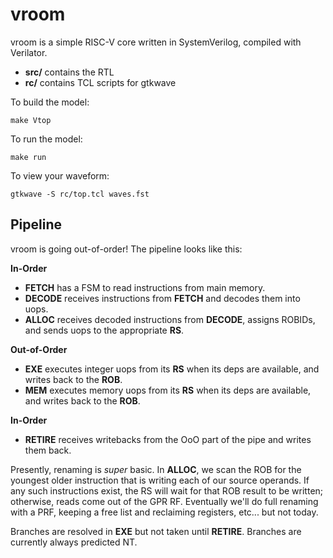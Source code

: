 vroom
=====

vroom is a simple RISC-V core written in SystemVerilog, compiled with Verilator.

- **src/** contains the RTL
- **rc/** contains TCL scripts for gtkwave

To build the model:

```
make Vtop
```

To run the model:

```
make run
```

To view your waveform:

```
gtkwave -S rc/top.tcl waves.fst
```

Pipeline
--------

vroom is going out-of-order!  The pipeline looks like this:

**In-Order**

* **FETCH** has a FSM to read instructions from main memory.
* **DECODE** receives instructions from **FETCH** and decodes them into uops.
* **ALLOC** receives decoded instructions from **DECODE**, assigns ROBIDs, and sends uops to the appropriate **RS**.

**Out-of-Order**

* **EXE** executes integer uops from its **RS** when its deps are available, and writes back to the **ROB**.
* **MEM** executes memory uops from its **RS** when its deps are available, and writes back to the **ROB**.

**In-Order**

* **RETIRE** receives writebacks from the OoO part of the pipe and writes them back.

Presently, renaming is *super* basic.  In **ALLOC**, we scan the ROB for the youngest older instruction that is writing each of our source operands.  If any such instructions exist, the RS will wait for that ROB result to be written; otherwise, reads come out of the GPR RF.  Eventually we'll do full renaming with a PRF, keeping a free list and reclaiming registers, etc...  but not today.

Branches are resolved in **EXE** but not taken until **RETIRE**.  Branches are currently always predicted NT.
